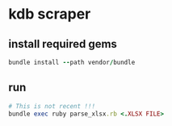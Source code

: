# kdb scraper

## install required gems

```ruby
bundle install --path vendor/bundle
```

## run

```ruby
# This is not recent !!!
bundle exec ruby parse_xlsx.rb <.XLSX FILE>
```
